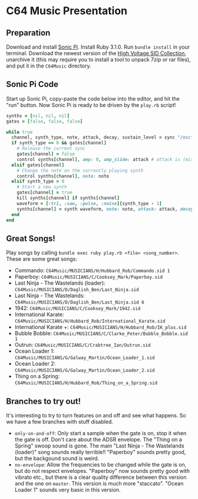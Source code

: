 # C64 Music Presentation

## Preparation
Download and install [Sonic Pi](https://sonic-pi.net). Install Ruby 3.1.0. Run `bundle install` in your terminal.
Download the newest version of the [High Voltage SID Collection](https://www.hvsc.c64.org), unarchive it (this may
require you to install a tool to unpack 7zip or rar files), and put it in the `C64Music` directory.
## Sonic Pi Code
Start up Sonic Pi, copy-paste the code below into the editor, and hit the "run" button. Now Sonic Pi is ready to be
driven by the `play.rb` script!

```ruby
synths = [nil, nil, nil]
gates = [false, false, false]

while true
  channel, synth_type, note, attack, decay, sustain_level = sync "/osc*/trigger"
  if synth_type == 0 && gates[channel]
    # Release the current sync
    gates[channel] = false
    control synths[channel], amp: 0, amp_slide: attack # attack is (mis)used for release here...
  elsif gates[channel]
    # Change the note on the currently playing synth
    control synths[channel], note: note
  elsif synth_type > 0
    # Start a new synth
    gates[channel] = true
    kill synths[channel] if synths[channel]
    waveform = [:tri, :saw, :pulse, :noise][synth_type - 1]
    synths[channel] = synth waveform, note: note, attack: attack, decay: decay, sustain_level: sustain_level, sustain: 100
  end
end
```

## Great Songs!
Play songs by calling `bundle exec ruby play.rb <file> <song_number>`. These are some great songs:
* Commando: `C64Music/MUSICIANS/H/Hubbard_Rob/Commando.sid 1`
* Paperboy: `C64Music/MUSICIANS/C/Cooksey_Mark/Paperboy.sid`
* Last Ninja - The Wastelands (loader): `C64Music/MUSICIANS/D/Daglish_Ben/Last_Ninja.sid`
* Last Ninja - The Wastelands: `C64Music/MUSICIANS/D/Daglish_Ben/Last_Ninja.sid 6`
* 1942: `C64Music/MUSICIANS/C/Cooksey_Mark/1942.sid`
* International Karate: `C64Music/MUSICIANS/H/Hubbard_Rob/International_Karate.sid`
* International Karate +: `C64Music/MUSICIANS/H/Hubbard_Rob/IK_plus.sid`
* Bubble Bobble: `C64Music/MUSICIANS/C/Clarke_Peter/Bubble_Bobble.sid 1`
* Outrun: `C64Music/MUSICIANS/C/Crabtree_Ian/Outrun.sid`
* Ocean Loader 1: `C64Music/MUSICIANS/G/Galway_Martin/Ocean_Loader_1.sid`
* Ocean Loader 2: `C64Music/MUSICIANS/G/Galway_Martin/Ocean_Loader_2.sid`
* Thing on a Spring: `C64Music/MUSICIANS/H/Hubbard_Rob/Thing_on_a_Spring.sid`

## Branches to try out!
It's interesting to try to turn features on and off and see what happens. So we have a few branches with stuff disabled.
* `only-on-and-off`: Only start a sample when the gate is on, stop it when the gate is off. Don't care about the ADSR envelope.
  The "Thing on a Spring" swoop sound is gone. The main "Last Ninja - The Wastelands (loader)" song sounds really terrible!!
  "Paperboy" sounds pretty good, but the backgound sound is weird.
* `no-envelope`: Allow the frequencies to be changed while the gate is on, but do not respect envelopes. "Paperboy" now sounds
  pretty good with vibrato etc., but there is a clear quality difference between this version and the one on `master`. This
  version is much more "staccato". "Ocean Loader 1" sounds very basic in this version.